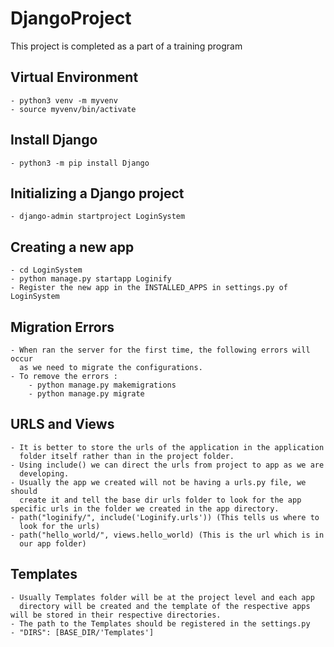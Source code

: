 # DjangoProject
This project is completed as a part of a training program

## Virtual Environment
    - python3 venv -m myvenv
    - source myvenv/bin/activate

## Install Django
    - python3 -m pip install Django

## Initializing a Django project
    - django-admin startproject LoginSystem

## Creating a new app
    - cd LoginSystem
    - python manage.py startapp Loginify
    - Register the new app in the INSTALLED_APPS in settings.py of LoginSystem

## Migration Errors
    - When ran the server for the first time, the following errors will occur
      as we need to migrate the configurations.
    - To remove the errors :
        - python manage.py makemigrations
        - python manage.py migrate

## URLS and Views
    - It is better to store the urls of the application in the application    
      folder itself rather than in the project folder.
    - Using include() we can direct the urls from project to app as we are 
      developing.
    - Usually the app we created will not be having a urls.py file, we should 
      create it and tell the base dir urls folder to look for the app specific urls in the folder we created in the app directory.
    - path("loginify/", include('Loginify.urls')) (This tells us where to   
      look for the urls)
    - path("hello_world/", views.hello_world) (This is the url which is in  
      our app folder)

## Templates
    - Usually Templates folder will be at the project level and each app   
      directory will be created and the template of the respective apps will be stored in their respective directories.
    - The path to the Templates should be registered in the settings.py
    - "DIRS": [BASE_DIR/'Templates']